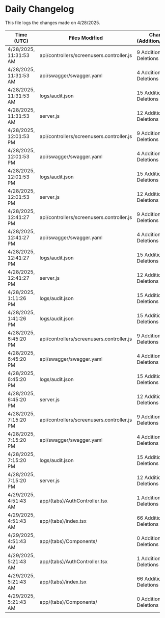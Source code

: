 # Daily Changelog

This file logs the changes made on 4/28/2025.

| Time (UTC)             | Files Modified                    | Changes (Addition/Deletion) |
|------------------------|-----------------------------------|-----------------------------|
| 4/28/2025, 11:31:53 AM | api/controllers/screenusers.controller.js | 9 Additions & 9 Deletions |
| 4/28/2025, 11:31:53 AM | api/swagger/swagger.yaml | 4 Additions & 4 Deletions |
| 4/28/2025, 11:31:53 AM | logs/audit.json | 15 Additions & 15 Deletions |
| 4/28/2025, 11:31:53 AM | server.js | 12 Additions & 12 Deletions |
| 4/28/2025, 12:01:53 PM | api/controllers/screenusers.controller.js | 9 Additions & 9 Deletions|
| 4/28/2025, 12:01:53 PM | api/swagger/swagger.yaml | 4 Additions & 4 Deletions|
| 4/28/2025, 12:01:53 PM | logs/audit.json | 15 Additions & 15 Deletions|
| 4/28/2025, 12:01:53 PM | server.js | 12 Additions & 12 Deletions|
| 4/28/2025, 12:41:27 PM | api/controllers/screenusers.controller.js | 9 Additions & 9 Deletions|
| 4/28/2025, 12:41:27 PM | api/swagger/swagger.yaml | 4 Additions & 4 Deletions|
| 4/28/2025, 12:41:27 PM | logs/audit.json | 15 Additions & 15 Deletions|
| 4/28/2025, 12:41:27 PM | server.js | 12 Additions & 12 Deletions|
| 4/28/2025, 1:11:26 PM | logs/audit.json | 15 Additions & 15 Deletions|
| 4/28/2025, 1:41:26 PM | logs/audit.json | 15 Additions & 15 Deletions|
| 4/28/2025, 6:45:20 PM | api/controllers/screenusers.controller.js | 9 Additions & 9 Deletions|
| 4/28/2025, 6:45:20 PM | api/swagger/swagger.yaml | 4 Additions & 4 Deletions|
| 4/28/2025, 6:45:20 PM | logs/audit.json | 15 Additions & 15 Deletions|
| 4/28/2025, 6:45:20 PM | server.js | 12 Additions & 12 Deletions|
| 4/28/2025, 7:15:20 PM | api/controllers/screenusers.controller.js | 9 Additions & 9 Deletions|
| 4/28/2025, 7:15:20 PM | api/swagger/swagger.yaml | 4 Additions & 4 Deletions|
| 4/28/2025, 7:15:20 PM | logs/audit.json | 15 Additions & 15 Deletions|
| 4/28/2025, 7:15:20 PM | server.js | 12 Additions & 12 Deletions|
| 4/29/2025, 4:51:43 AM | app/(tabs)/AuthController.tsx | 1 Additions & 1 Deletions|
| 4/29/2025, 4:51:43 AM | app/(tabs)/index.tsx | 66 Additions & 22 Deletions|
| 4/29/2025, 4:51:43 AM | app/(tabs)/Components/ | 0 Additions & 0 Deletions|
| 4/29/2025, 5:21:43 AM | app/(tabs)/AuthController.tsx | 1 Additions & 1 Deletions|
| 4/29/2025, 5:21:43 AM | app/(tabs)/index.tsx | 66 Additions & 22 Deletions|
| 4/29/2025, 5:21:43 AM | app/(tabs)/Components/ | 0 Additions & 0 Deletions|
